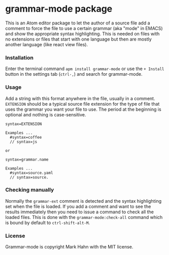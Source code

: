 # grammar-mode package

This is an Atom editor package to let the author of a source file add a comment to force the file to use a certain grammar (aka "mode" in EMACS) and show the appropriate syntax highlighting. This is needed on files with no extensions or files that start with one language but then are mostly another language (like react view files).

### Installation
Enter the terminal command `apm install grammar-mode` or use the `+ Install` button in the settings tab (`ctrl-,`) and search for grammar-mode.

### Usage

Add a string with this format anywhere in the file, usually in a comment. `EXTENSION` should be a typical source file extension for the type of file that uses the grammar you want your file to use.  The period at the beginning is optional and nothing is case-sensitive.

```
syntax=EXTENSION

Examples ...
  #syntax=coffee
  // syntax=js

or

syntax=grammar.name

Examples ...
  #syntax=source.yaml
  // syntax=source.

```

### Checking manually

Normally the `grammar-ext` comment is detected and the syntax highlighting set when the file is loaded.  If you add a comment and want to see the results immediately then you need to issue a command to check all the loaded files.  This is done with the `grammar-mode:check-all` command which is bound by default to `ctrl-shift-alt-M`.

### License

Grammar-mode is copyright Mark Hahn with the MIT license.
